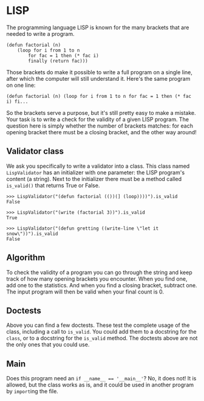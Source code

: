 # LISP

The programming language LISP is known for the many brackets that are needed to write a program.

    (defun factorial (n)
        (loop for i from 1 to n
            for fac = 1 then (* fac i)
            finally (return fac)))

Those brackets do make it possible to write a full program on a single line, after which the computer will still understand it. Here's the same program on one line:

    (defun factorial (n) (loop for i from 1 to n for fac = 1 then (* fac i) fi...

So the brackets serve a purpose, but it's still pretty easy to make a mistake. Your task is to write a check for the validity of a given LISP program. The question here is simply whether the number of brackets matches: for each opening bracket there must be a closing bracket, and the other way around!

## Validator class

We ask you specifically to write a validator into a class. This class named `LispValidator` has an initializer with one parameter: the LISP program's content (a string). Next to the initializer there must be a method called `is_valid()` that returns True or False.

    >>> LispValidator("(defun factorial (())(] (loop))))").is_valid
    False

    >>> LispValidator("(write (factorial 3))").is_valid
    True

    >>> LispValidator("(defun gretting ((write-line \"let it snow\"))").is_valid
    False

## Algorithm

To check the validity of a program you can go through the string and keep track of how many opening brackets you encounter. When you find one, add one to the statistics. And when you find a closing bracket, subtract one. The input program will then be valid when your final count is 0.

## Doctests

Above you can find a few doctests. These test the complete usage of the class, including a call to `is_valid`. You could add them to a docstring for the `class`, or to a docstring for the `is_valid` method. The doctests above are not the only ones that you could use.

## Main

Does this program need an `if __name__ == '__main__'`? No, it does not! It is allowed, but the class works as is, and it could be used in another program by `import`ing the file.
